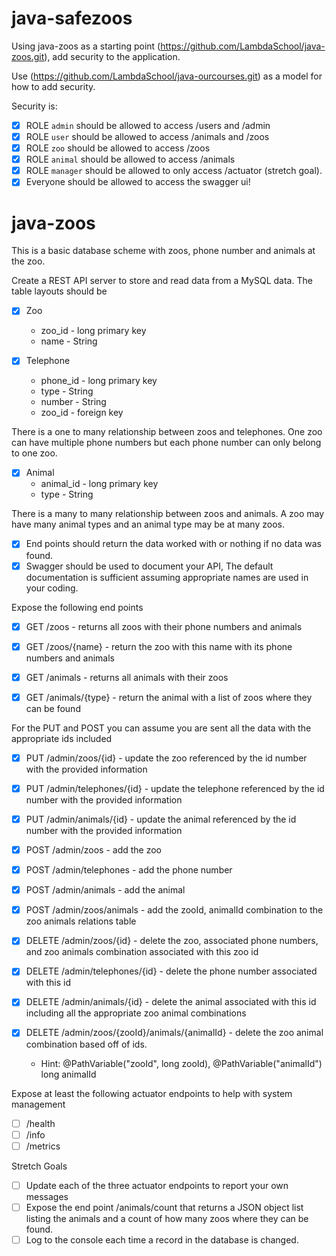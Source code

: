 # java-safezoos

Using java-zoos as a starting point (https://github.com/LambdaSchool/java-zoos.git), add security to the application. 

Use (https://github.com/LambdaSchool/java-ourcourses.git) as a model for how to add security.

Security is:
- [x] ROLE `admin` should be allowed to access /users and /admin
- [x] ROLE `user` should be allowed to access /animals and /zoos
- [x] ROLE `zoo` should be allowed to access /zoos
- [x] ROLE `animal` should be allowed to access /animals
- [x] ROLE `manager` should be allowed to only access /actuator (stretch goal).
- [x] Everyone should be allowed to access the swagger ui!

# java-zoos

This is a basic database scheme with zoos, phone number and animals at the zoo.

Create a REST API server to store and read data from a MySQL data. The table layouts should be

- [x] Zoo
  * zoo_id - long primary key
  * name - String

- [x] Telephone
  * phone_id - long primary key
  * type - String
  * number - String
  * zoo_id - foreign key
  
There is a one to many relationship between zoos and telephones. One zoo can have multiple phone numbers but each phone number can only belong to one zoo.

- [x] Animal
  * animal_id - long primary key
  * type - String

There is a many to many relationship between zoos and animals. A zoo may have many animal types and an animal type may be at many zoos.

- [x] End points should return the data worked with or nothing if no data was found.
- [x] Swagger should be used to document your API, The default documentation is sufficient assuming appropriate names are used in your coding.

Expose the following end points

- [x] GET /zoos - returns all zoos with their phone numbers and animals
- [x] GET /zoos/{name} - return the zoo with this name with its phone numbers and animals

- [x] GET /animals - returns all animals with their zoos
- [x] GET /animals/{type} - return the animal with a list of zoos where they can be found

For the PUT and POST you can assume you are sent all the data with the appropriate ids included

- [x] PUT /admin/zoos/{id} - update the zoo referenced by the id number with the provided information
- [x] PUT /admin/telephones/{id} - update the telephone referenced by the id number with the provided information
- [x] PUT /admin/animals/{id} - update the animal referenced by the id number with the provided information

- [x] POST /admin/zoos - add the zoo
- [x] POST /admin/telephones - add the phone number
- [x] POST /admin/animals - add the animal
- [x] POST /admin/zoos/animals - add the zooId, animalId combination to the zoo animals relations table

- [x] DELETE /admin/zoos/{id} - delete the zoo, associated phone numbers, and zoo animals combination associated with this zoo id
- [x] DELETE /admin/telephones/{id} - delete the phone number associated with this id
- [x] DELETE /admin/animals/{id} - delete the animal associated with this id including all the appropriate zoo animal combinations
- [x] DELETE /admin/zoos/{zooId}/animals/{animalId} - delete the zoo animal combination based off of ids. 
  * Hint: @PathVariable("zooId", long zooId), @PathVariable("animalId") long animalId

Expose at least the following actuator endpoints to help with system management
- [ ] /health
- [ ] /info
- [ ] /metrics

Stretch Goals
- [ ] Update each of the three actuator endpoints to report your own messages
- [ ] Expose the end point /animals/count that returns a JSON object list listing the animals and a count of how many zoos where they can be found.
- [ ] Log to the console each time a record in the database is changed.
